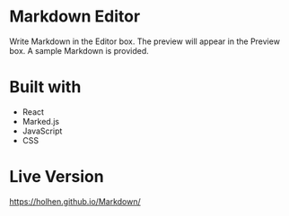 # Markdown Editor
Write Markdown in the Editor box. The preview will appear in the Preview box. A sample Markdown is provided.

# Built with

 - React
 - Marked.js
 - JavaScript
 - CSS
 
# Live Version
https://holhen.github.io/Markdown/
